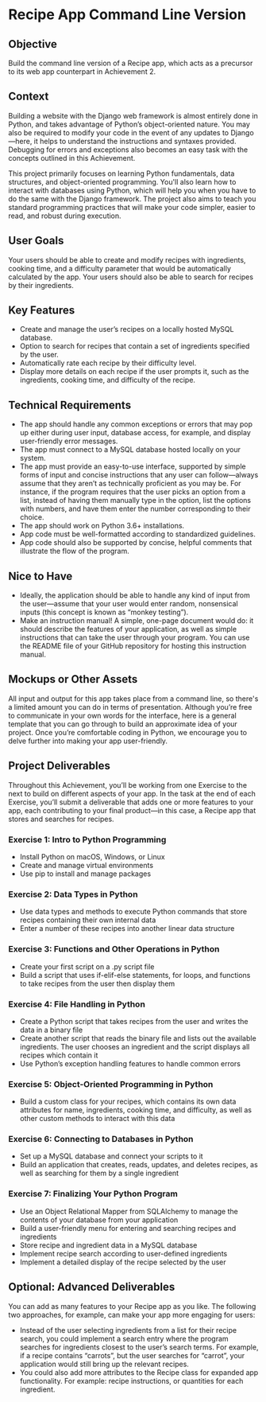 # Recipe App Command Line Version

## Objective
Build the command line version of a Recipe app, which acts as a precursor to its web app counterpart in Achievement 2.

## Context
Building a website with the Django web framework is almost entirely done in Python, and takes advantage of Python’s object-oriented nature. You may also be required to modify your code in the event of any updates to Django—here, it helps to understand the instructions and syntaxes provided. Debugging for errors and exceptions also becomes an easy task with the concepts outlined in this Achievement.

This project primarily focuses on learning Python fundamentals, data structures, and object-oriented programming. You'll also learn how to interact with databases using Python, which will help you when you have to do the same with the Django framework. The project also aims to teach you standard programming practices that will make your code simpler, easier to read, and robust during execution.

## User Goals
Your users should be able to create and modify recipes with ingredients, cooking time, and a difficulty parameter that would be automatically calculated by the app. Your users should also be able to search for recipes by their ingredients.

## Key Features
- Create and manage the user’s recipes on a locally hosted MySQL database.
- Option to search for recipes that contain a set of ingredients specified by the user.
- Automatically rate each recipe by their difficulty level.
- Display more details on each recipe if the user prompts it, such as the ingredients, cooking time, and difficulty of the recipe.

## Technical Requirements
- The app should handle any common exceptions or errors that may pop up either during user input, database access, for example, and display user-friendly error messages.
- The app must connect to a MySQL database hosted locally on your system.
- The app must provide an easy-to-use interface, supported by simple forms of input and concise instructions that any user can follow—always assume that they aren’t as technically proficient as you may be. For instance, if the program requires that the user picks an option from a list, instead of having them manually type in the option, list the options with numbers, and have them enter the number corresponding to their choice.
- The app should work on Python 3.6+ installations.
- App code must be well-formatted according to standardized guidelines.
- App code should also be supported by concise, helpful comments that illustrate the flow of the program.

## Nice to Have
- Ideally, the application should be able to handle any kind of input from the user—assume that your user would enter random, nonsensical inputs (this concept is known as “monkey testing”).
- Make an instruction manual! A simple, one-page document would do: it should describe the features of your application, as well as simple instructions that can take the user through your program. You can use the README file of your GitHub repository for hosting this instruction manual.

## Mockups or Other Assets
All input and output for this app takes place from a command line, so there's a limited amount you can do in terms of presentation. Although you’re free to communicate in your own words for the interface, here is a general template that you can go through to build an approximate idea of your project. Once you’re comfortable coding in Python, we encourage you to delve further into making your app user-friendly.

## Project Deliverables
Throughout this Achievement, you’ll be working from one Exercise to the next to build on different aspects of your app. In the task at the end of each Exercise, you’ll submit a deliverable that adds one or more features to your app, each contributing to your final product—in this case, a Recipe app that stores and searches for recipes.

### Exercise 1: Intro to Python Programming
- Install Python on macOS, Windows, or Linux
- Create and manage virtual environments
- Use pip to install and manage packages

### Exercise 2: Data Types in Python
- Use data types and methods to execute Python commands that store recipes containing their own internal data
- Enter a number of these recipes into another linear data structure

### Exercise 3: Functions and Other Operations in Python
- Create your first script on a .py script file
- Build a script that uses if-elif-else statements, for loops, and functions to take recipes from the user then display them

### Exercise 4: File Handling in Python
- Create a Python script that takes recipes from the user and writes the data in a binary file
- Create another script that reads the binary file and lists out the available ingredients. The user chooses an ingredient and the script displays all recipes which contain it
- Use Python’s exception handling features to handle common errors

### Exercise 5: Object-Oriented Programming in Python
- Build a custom class for your recipes, which contains its own data attributes for name, ingredients, cooking time, and difficulty, as well as other custom methods to interact with this data

### Exercise 6: Connecting to Databases in Python
- Set up a MySQL database and connect your scripts to it
- Build an application that creates, reads, updates, and deletes recipes, as well as searching for them by a single ingredient

### Exercise 7: Finalizing Your Python Program
- Use an Object Relational Mapper from SQLAlchemy to manage the contents of your database from your application
- Build a user-friendly menu for entering and searching recipes and ingredients
- Store recipe and ingredient data in a MySQL database
- Implement recipe search according to user-defined ingredients
- Implement a detailed display of the recipe selected by the user

## Optional: Advanced Deliverables
You can add as many features to your Recipe app as you like. The following two approaches, for example, can make your app more engaging for users:
- Instead of the user selecting ingredients from a list for their recipe search, you could implement a search entry where the program searches for ingredients closest to the user’s search terms. For example, if a recipe contains “carrots”, but the user searches for “carrot”, your application would still bring up the relevant recipes.
- You could also add more attributes to the Recipe class for expanded app functionality. For example: recipe instructions, or quantities for each ingredient.
